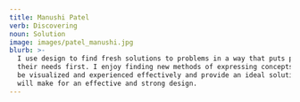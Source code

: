 ```yaml
---
title: Manushi Patel
verb: Discovering
noun: Solution
image: images/patel_manushi.jpg
blurb: >-
  I use design to find fresh solutions to problems in a way that puts people and
  their needs first. I enjoy finding new methods of expressing concepts that can
  be visualized and experienced effectively and provide an ideal solution that
  will make for an effective and strong design.
---
```

